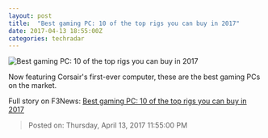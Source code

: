 ```yaml
---
layout: post
title:  "Best gaming PC: 10 of the top rigs you can buy in 2017"
date: 2017-04-13 18:55:00Z
categories: techradar
---
```


![Best gaming PC: 10 of the top rigs you can buy in 2017](http://cdn.mos.cms.futurecdn.net/29abc91200c7e0436fb4f34d9a1116c6-1200-80.jpg)

Now featuring Corsair's first-ever computer, these are the best gaming PCs on the market.


Full story on F3News: [Best gaming PC: 10 of the top rigs you can buy in 2017](http://www.f3nws.com/n/4cygAE)

> Posted on: Thursday, April 13, 2017 11:55:00 PM
